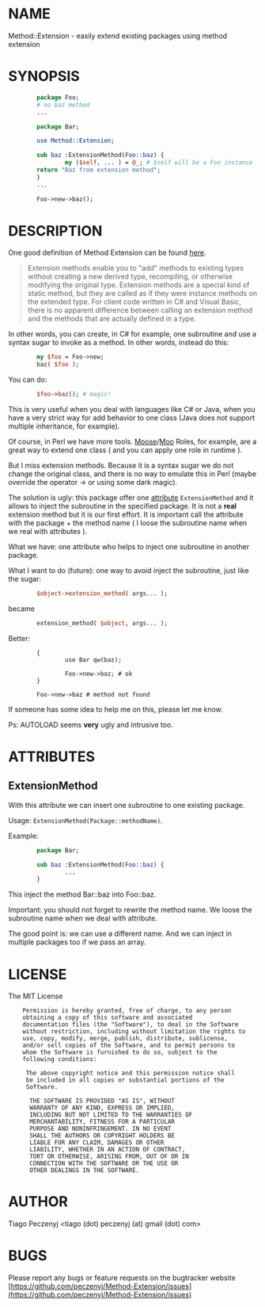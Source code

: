 # NAME

Method::Extension - easily extend existing packages using method extension

# SYNOPSIS
```perl
        package Foo;
        # no baz method
        ...

        package Bar;

        use Method::Extension;

        sub baz :ExtensionMethod(Foo::baz) {
                my ($self, ... ) = @_; # $self will be a Foo instance
        return "Baz from extension method";
        }
        ...

        Foo->new->baz();        
```
# DESCRIPTION

One good definition of Method Extension can be found [here](https://msdn.microsoft.com/en-us/library/vstudio/bb383977\(v=vs.110\).aspx).

> Extension methods enable you to "add" methods to existing types without creating a new derived type, 
> recompiling, or otherwise modifying the original type. Extension methods are a special kind of static method, 
> but they are called as if they were instance methods on the extended type. For client code written in C# and 
> Visual Basic, there is no apparent difference between calling an extension method and the methods that are 
> actually defined in a type.

In other words, you can create, in C# for example, one subroutine and use a syntax sugar to invoke as a method. In other words, instead do this:
```perl
        my $foo = Foo->new;
        baz( $foo );
```
You can do:
```perl
        $foo->baz(); # magic!
```
This is very useful when you deal with languages like C# or Java, when you have a very strict way for add behavior to one class (Java does not support multiple inheritance, for example). 

Of course, in Perl we have more tools. [Moose](https://metacpan.org/pod/Moose)/[Moo](https://metacpan.org/pod/Moo) Roles, for example, are a great way to extend one class ( and you can apply one role in runtime ).

But I miss extension methods. Because it is a syntax sugar we do not change the original class, and there is no way to emulate this in Perl (maybe override the operator -> or using some dark magic). 

The solution is ugly: this package offer one [attribute](https://metacpan.org/pod/attributes) `ExtensionMethod` and it allows to inject the subroutine in the specified package. It is not a **real** extension method but it is our first effort. It is important call the attribute with the package + the method name ( I loose the subroutine name when we real with attributes ). 

What we have: one attribute who helps to inject one subroutine in another package.

What I want to do (future): one way to avoid inject the subroutine, just like the sugar:
```perl
        $object->extension_method( args... );
```
became
```perl
        extension_method( $object, args... );
```
Better:
```
        {
                use Bar qw(baz);

                Foo->new->baz; # ok
        }

        Foo->new->baz # method not found
```
If someone has some idea to help me on this, please let me know.

Ps: AUTOLOAD seems **very** ugly and intrusive too.

# ATTRIBUTES

## ExtensionMethod

With this attribute we can insert one subroutine to one existing package.

Usage: `ExtensionMethod(Package::methodName)`.

Example:
```perl
        package Bar;

        sub baz :ExtensionMethod(Foo::baz) {
                ...
        } 
```
This inject the method Bar::baz into Foo::baz.

Important: you should not forget to rewrite the method name. We loose the subroutine name when we deal with attribute.

The good point is: we can use a different name. And we can inject in multiple packages too if we pass an array.

# LICENSE

The MIT License
```
    Permission is hereby granted, free of charge, to any person
    obtaining a copy of this software and associated
    documentation files (the "Software"), to deal in the Software
    without restriction, including without limitation the rights to
    use, copy, modify, merge, publish, distribute, sublicense,
    and/or sell copies of the Software, and to permit persons to
    whom the Software is furnished to do so, subject to the
    following conditions:
     
     The above copyright notice and this permission notice shall
     be included in all copies or substantial portions of the
     Software.
      
      THE SOFTWARE IS PROVIDED "AS IS", WITHOUT
      WARRANTY OF ANY KIND, EXPRESS OR IMPLIED,
      INCLUDING BUT NOT LIMITED TO THE WARRANTIES OF
      MERCHANTABILITY, FITNESS FOR A PARTICULAR
      PURPOSE AND NONINFRINGEMENT. IN NO EVENT
      SHALL THE AUTHORS OR COPYRIGHT HOLDERS BE
      LIABLE FOR ANY CLAIM, DAMAGES OR OTHER
      LIABILITY, WHETHER IN AN ACTION OF CONTRACT,
      TORT OR OTHERWISE, ARISING FROM, OUT OF OR IN
      CONNECTION WITH THE SOFTWARE OR THE USE OR
      OTHER DEALINGS IN THE SOFTWARE.
```
# AUTHOR

Tiago Peczenyj <tiago (dot) peczenyj (at) gmail (dot) com>

# BUGS

Please report any bugs or feature requests on the bugtracker website
[https://github.com/peczenyj/Method-Extension/issues](https://github.com/peczenyj/Method-Extension/issues)
